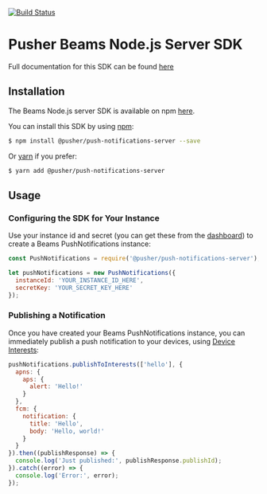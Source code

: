 [![Build Status](https://travis-ci.org/pusher/push-notifications-node.svg?branch=master)](https://travis-ci.org/pusher/push-notifications-node)
# Pusher Beams Node.js Server SDK
Full documentation for this SDK can be found [here](https://docs.pusher.com/beams/reference/server-sdk-node)

## Installation
The Beams Node.js server SDK is available on npm [here](https://www.npmjs.com/package/@pusher/push-notifications-server).

You can install this SDK by using [npm](https://npmjs.com):
```bash
$ npm install @pusher/push-notifications-server --save
```

Or [yarn](https://yarnpkg.com/) if you prefer:
```bash
$ yarn add @pusher/push-notifications-server
```

## Usage
### Configuring the SDK for Your Instance
Use your instance id and secret (you can get these from the [dashboard](https://dash.pusher.com/beams)) to create a Beams PushNotifications instance:
```javascript
const PushNotifications = require('@pusher/push-notifications-server');

let pushNotifications = new PushNotifications({
  instanceId: 'YOUR_INSTANCE_ID_HERE',
  secretKey: 'YOUR_SECRET_KEY_HERE'
});
```

### Publishing a Notification
Once you have created your Beams PushNotifications instance, you can immediately publish a push notification to your devices, using [Device Interests](https://docs.pusher.com/beams/concepts/device-interests):
```javascript
pushNotifications.publishToInterests(['hello'], {
  apns: {
    aps: {
      alert: 'Hello!'
    }
  },
  fcm: {
    notification: {
      title: 'Hello',
      body: 'Hello, world!'
    }
  }
}).then((publishResponse) => {
  console.log('Just published:', publishResponse.publishId);
}).catch((error) => {
  console.log('Error:', error);
});
```
